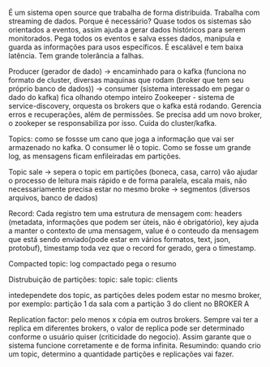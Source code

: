 É um sistema open source que trabalha de forma distribuida.
Trabalha com streaming de dados. 
Porque é necessário? Quase todos os sistemas são orientados a eventos, assim ajuda a gerar dados históricos para serem monitorados.
Pega todos os eventos e salva esses dados, manipula e guarda as informações para usos específicos. 
É escalável e tem baixa latência. Tem grande tolerância a falhas. 

Producer (gerador de dado) -> encaminhado para o kafka (funciona no formato de cluster, diversas maquinas que rodam (broker que tem seu próprio banco de dados)) -> consumer (sistema interessado em pegar o dado do kafka) fica olhando otempo inteiro 
Zookeeper - sistema de service-discovery, orquesta os brokers que o kafka está rodando. Gerencia erros e recuperações, além de permissões. Se precisa add um novo broker, o zookeper se responsabiliza por isso. Cuida do cluster/kafka.

Topics: como se fossse um cano que joga a informação que vai ser armazenado no kafka. O consumer lê o topic. Como se fosse um grande log, as mensagens ficam enfileiradas em partições. 

Topic sale -> sepera o topic em partições (boneca, casa, carro) vão ajudar o processo de leitura mais rápido e de forma paralela, escala mais, não necessariamente precisa estar no mesmo broke -> segmentos (diversos arquivos, banco de dados) 

Record:
Cada registro tem uma estrutura de mensagem com: headers (metadata, informações que podem ser úteis, não é obrigatório), key ajuda a manter o contexto de uma mensagem, value é o conteudo da mensagem que está sendo enviado(pode estar em vários formatos, text, json, protobuf), timestamp toda vez que o record for gerado, gera o timestamp. 

Compacted topic: 
log compactado pega o resumo 

Distrubuição de partições:
topic: sale
topic: clients 

intedependete dos topic, as partições deles podem estar no mesmo broker, por exemplo: partição 1 da sala com a partição 3 do client no BROKER A

Replication factor: pelo menos x cópia em outros brokers. Sempre vai ter a replica em diferentes brokers, o valor de replica pode ser determinado conforme o usuário quiser (criticidade do negocio). Assim garante que o sistema funcione corretamente e de forma infinita. 
Resumindo: quando crio um topic, determino a quantidade partições e replicações vai fazer. 
